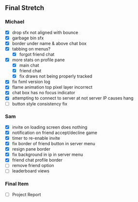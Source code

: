 ## Final Stretch

### Michael
- [x] drop sfx not aligned with bounce
- [x] garbage bin sfx
- [x] border under name & above chat box
- [x] tabbing on menus?
    - [x] forgot friend chat
- [x] more stats on profile pane
    - [x] main chat
    - [x] friend chat
    - [x] fix draws not being properly tracked
- [x] fix fxml version log
- [x] flame animation top pixel layer incorrect
- [x] chat box has no focus indicator
- [x] attempting to connect to server at not server IP causes hang
- [ ] button style consistency fix

### Sam
- [x] invite on loading screen does nothing
- [x] notification on friend accept/decline game
- [x] timer to re-enable invite
- [x] fix border of friend button in server menu
- [x] resign pane border 
- [x] fix background in ip in server menu
- [x] friend chat profile border
- [ ] remove friend option
- [ ] leaderboard views

### Final Item
- [ ] Project Report
